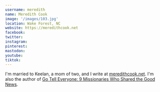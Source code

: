 ```yaml
---
username: meredith
name: Meredith Cook
image: '/images/103.jpg'
location: Wake Forest, NC
website: https://meredithcook.net
facebook: 
twitter: 
instagram: 
pinterest:
mastodon:
youtube:
tiktok:
---
```

I'm married to Keelan, a mom of two, and I write at <a href="https://meredithcook.net">meredithcook.net</a>. I'm also the author of <a href="https://amzn.to/3EwYpPz">Go Tell Everyone: 9 Missionaries Who Shared the Good News</a>.